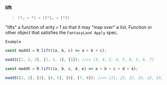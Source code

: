 ### lift

> `(*… → *) → ([*]… → [*])`

"lifts" a function of arity `>` 1 so that it may "map over" a list, Function or other object that satisfies the `FantasyLand Apply` spec.

`Example`

```js
const madd3 = R.lift((a, b, c) => a + b + c);

madd3([1, 2, 3], [1, 2, 3], [1]); //=> [3, 4, 5, 4, 5, 6, 5, 6, 7]

const madd5 = R.lift((a, b, c, d, e) => a + b + c + d + e);

madd5([1, 2], [3], [4, 5], [6], [7, 8]); //=> [21, 22, 22, 23, 22, 23, 23, 24]
```
